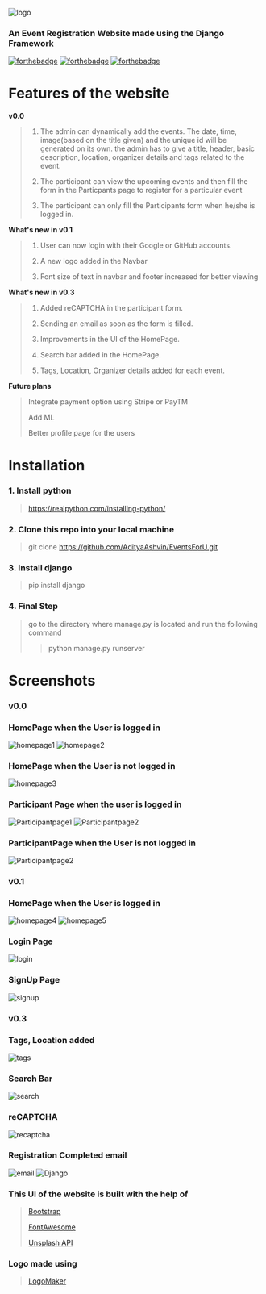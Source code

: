 ![logo](static/img/EventsForUlogo.png)
### An Event Registration Website made using the Django Framework
[![forthebadge](https://forthebadge.com/images/badges/made-with-python.svg)](https://forthebadge.com)
[![forthebadge](https://forthebadge.com/images/badges/built-with-love.svg)](https://forthebadge.com)
[![forthebadge](https://forthebadge.com/images/badges/check-it-out.svg)](https://forthebadge.com)
# Features of the website
**v0.0**
> 1. The admin can dynamically add the events. The date, time, image(based on the title given) and the unique id will be generated on its own. the admin has to give a title, header, basic description, location, organizer details and tags related to the event.
>
> 2. The participant can view the upcoming events and then fill the form in the Particpants page to register for a particular event
>
> 3. The participant can only fill the Participants form when he/she is logged in.
>
**What's new in v0.1**
> 1. User can now login with their Google or GitHub accounts.
>
> 2. A new logo added in the Navbar
>
> 3. Font size of text in navbar and footer increased for better viewing
>
**What's new in v0.3**
>1. Added reCAPTCHA in the participant form.
>
>2. Sending an email as soon as the form is filled.
>
>3. Improvements in the UI of the HomePage.
>
>4. Search bar added in the HomePage.
>
>5. Tags, Location, Organizer details added for each event.
>
**Future plans**
> Integrate payment option using Stripe or PayTM
>
> Add ML
>
> Better profile page for the users
# Installation
### 1. Install python
> https://realpython.com/installing-python/
### 2. Clone this repo into your local machine 
> git clone https://github.com/AdityaAshvin/EventsForU.git
### 3. Install django
> pip install django
### 4. Final Step
> go to the directory where manage.py is located and run the following command
>
>> python manage.py runserver
# Screenshots
### v0.0
### HomePage when the User is logged in
![homepage1](screenshots/HomePage1.JPG)
![homepage2](screenshots/HomePage2.JPG)
### HomePage when the User is not logged in
![homepage3](screenshots/HomePage3.JPG)
### Participant Page when the user is logged in
![Participantpage1](screenshots/ParticipantPage1.JPG)
![Participantpage2](screenshots/ParticipantPage2.JPG)
### ParticipantPage when the User is not logged in
![Participantpage2](screenshots/ParticipantPage3.JPG)
### v0.1
### HomePage when the User is logged in
![homepage4](screenshots/HomePage4.JPG)
![homepage5](screenshots/HomePage6.JPG)
### Login Page
![login](screenshots/signin.JPG)
### SignUp Page
![signup](screenshots/signup.JPG)
### v0.3
### Tags, Location added
![tags](screenshots/0.3_1.JPG)
### Search Bar
![search](screenshots/0.3_2.JPG)
### reCAPTCHA
![recaptcha](screenshots/0.3_3.JPG)
### Registration Completed email
![email](screenshots/0.3_4.JPG)
![Django](https://img.shields.io/badge/Made%20with-Django-brightgreen?style=for-the-badge&logo=django)
### This UI of the website is built with the help of
> [Bootstrap](https://getbootstrap.com/)
>
> [FontAwesome](http://fontawesome.io/)
>
> [Unsplash API](https://unsplash.com/developers)
### Logo made using
> [LogoMaker](https://www.freelogodesign.org/)
